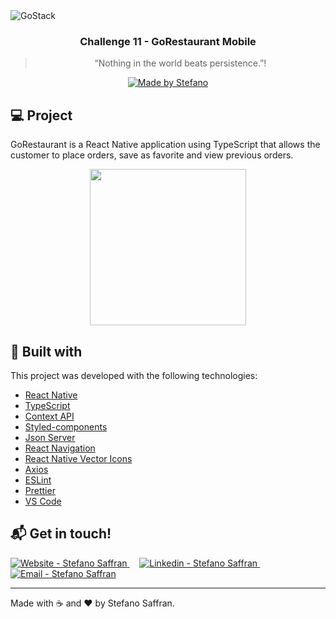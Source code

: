 <img alt="GoStack" src="https://res.cloudinary.com/stefanosaffran/image/upload/v1586943536/d32tomvl6x8onypta01h.png" />

<h3 align="center">
  Challenge 11 - GoRestaurant Mobile
</h3>

<blockquote align="center">“Nothing in the world beats persistence.”!</blockquote>

<p align="center">
  <a href="stefanosaffran.com">
    <img alt="Made by Stefano" src="https://img.shields.io/badge/made%20by-Stefano Saffran-%2304D361">
  </a>
</p>

## :computer: Project

GoRestaurant is a React Native application using TypeScript that allows the customer to place orders, save as favorite and view previous orders.

<p align="center">
  <img src="https://res.cloudinary.com/stefanosaffran/image/upload/v1593102127/GoStack/challenges/ahhw4i9wh0fnjoquo8xu.gif" width="250">

## :rocket: Built with

This project was developed with the following technologies:

-   [React Native](https://facebook.github.io/react-native/)
-   [TypeScript](https://github.com/microsoft/TypeScript)
-   [Context API](https://reactjs.org/docs/context.html)
-   [Styled-components](https://www.styled-components.com/)
-   [Json Server](https://github.com/typicode/json-server)
-   [React Navigation](https://reactnavigation.org/)
-   [React Native Vector Icons](https://github.com/oblador/react-native-vector-icons)
-   [Axios](https://github.com/axios/axios)
-   [ESLint](https://eslint.org/)
-   [Prettier](https://prettier.io/)
-   [VS Code](https://code.visualstudio.com/)


## :mailbox_with_mail: Get in touch!

<a href="https://stefanosaffran.com" target="_blank" >
  <img alt="Website - Stefano Saffran" src="https://img.shields.io/badge/Website--%23F8952D?style=social">
</a>&nbsp;&nbsp;&nbsp;
<a href="https://www.linkedin.com/in/stefanosaffran/" target="_blank" >
  <img alt="Linkedin - Stefano Saffran" src="https://img.shields.io/badge/Linkedin--%23F8952D?style=social&logo=linkedin">
</a>&nbsp;&nbsp;&nbsp;
<a href="mailto:stefanoas@gmail.com" target="_blank" >
  <img alt="Email - Stefano Saffran" src="https://img.shields.io/badge/Email--%23F8952D?style=social&logo=gmail">
</a>

---

Made with :coffee: and ❤️ by Stefano Saffran.
